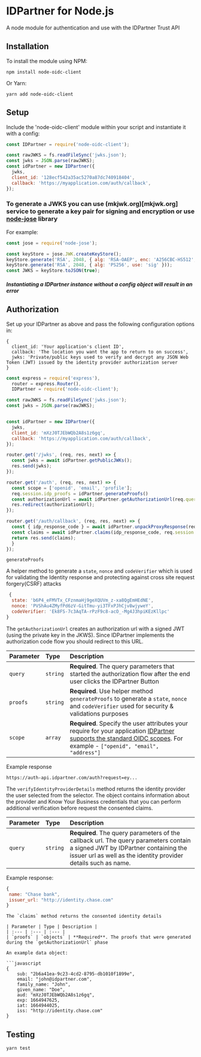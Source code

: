 # IDPartner for Node.js

A node module for authentication and use with the IDPartner Trust API

## Installation

To install the module using NPM:

```
npm install node-oidc-client
```

Or Yarn:

```
yarn add node-oidc-client
```

## Setup

Include the 'node-oidc-client' module within your script and instantiate it with a config:

```javascript
const IDPartner = require('node-oidc-client');

const rawJWKS = fs.readFileSync('jwks.json');
const jwks = JSON.parse(rawJWKS);
const idPartner = new IDPartner({
  jwks,
  client_id: '128ecf542a35ac5270a87dc740918404',
  callback: 'https://myapplication.com/auth/callback',
});
```

### To generate a JWKS you can use (mkjwk.org)[mkjwk.org] service to generate a key pair for signing and encryption or use [node-jose](https://github.com/cisco/node-jose) library

For example:

```javascript
const jose = require('node-jose');

const keyStore = jose.JWK.createKeyStore();
keyStore.generate('RSA', 2048, { alg: 'RSA-OAEP', enc: 'A256CBC-HS512', use: 'enc' }));
keyStore.generate('RSA', 2048, { alg: 'PS256', use: 'sig' }));
const JWKS = keyStore.toJSON(true);
```

##### Instantiating a IDPartner instance without a config object will result in an error


## Authorization

Set up your IDPartner as above and pass the following configuration options in:

```
{
  client_id: 'Your application's client ID',
  callback: 'The location you want the app to return to on success',
  jwks: 'Private/public keys used to verify and decrypt any JSON Web Token (JWT) issued by the identity provider authorization server
}
```

```javascript
const express = require('express'),
  router = express.Router(),
  IDPartner = require('node-oidc-client');

const rawJWKS = fs.readFileSync('jwks.json');
const jwks = JSON.parse(rawJWKS);


const idPartner = new IDPartner({
  jwks,
  client_id: 'mXzJ0TJEbWQb2A8s1z6gq',
  callback: 'https://myapplication.com/auth/callback',
});

router.get('/jwks', (req, res, next) => {
  const jwks = await idPartner.getPublicJWKs();
  res.send(jwks);
});

router.get('/auth', (req, res, next) => {
  const scope = ['openid', 'email', 'profile'];
  req.session.idp_proofs = idPartner.generateProofs()
  const authorizationUrl = await idPartner.getAuthorizationUrl(req.query, req.session.idp_proofs, scope);
  res.redirect(authorizationUrl);
});

router.get('/auth/callback', (req, res, next) => {
  const { idp_response_code } = await idPartner.unpackProxyResponse(req.query);
  const claims = await idPartner.claims(idp_response_code, req.session.idp_proofs);
  return res.send(claims);
  }
});
```

`generateProofs`

A helper method to generate a `state`, `nonce` and `codeVerifier` which is used for validating the Identity response and protecting against cross site request forgery(CSRF) attacks

```javascript
 {
  state: 'b6P4_eFMVTx_CFznmaHj9geXQUVm_z-xa8QgEmHEdNE',
  nonce: 'PVShAu4ZMyfPd6zV-GitTmu-yi3TFxPJhCjv8wjyweY',
  codeVerifier: 'Ek8FS-7c3AqTA-rPzF9c8-acO_-Mg4J3hpiKEzKllpc'
}
```

The `getAuthorizationUrl` creates an authorization url with a signed JWT (using the private key in the JKWS). Since IDPartner implements the authorization code flow you should redirect to this URL.


| Parameter | Type | Description |
| :--- | :--- | :--- |
| `query` | `string` | **Required**. The query parameters that started the authorization flow after the end user clicks the IDPartner Button
| `proofs` | `string` | **Required**. Use helper method `generateProofs` to generate a `state`, `nonce` and `codeVerifier` used for security & validations purposes
| `scope` | `array` | **Required**. Specify the user attributes your require for your application [IDPartner supports the standard OIDC scopes](https://openid.net/specs/openid-connect-basic-1_0.html#Scopes). For example - `["openid", "email", "address"]`


Example response
```http
https://auth-api.idpartner.com/auth?request=ey...

```

The `verifyIdentityProviderDetails` method returns the identity provider the user selected from the selector. The object contains information about the provider and Know Your Business credentials that you can perform additional verification before request the consented claims.

| Parameter | Type | Description |
| :--- | :--- | :--- |
| `query` | `string` | **Required**. The query parameters of the callback url. The query parameters contain a signed JWT by IDPartner containing the issuer url as well as the identity provider details such as name.


Example response:

```javascript
{ 
 name: "Chase bank",
 issuer_url: "http://identity.chase.com"
}
```

```
The `claims` method returns the consented identity details

| Parameter | Type | Description |
| :--- | :--- | :--- |
| `proofs` | `objects` | **Required**. The proofs that were generated during the `getAuthorizationUrl` phase

An example data object:

```javascript
{
    sub: "2b6a41ea-9c23-4cd2-8795-db1010f1899e",
    email: "john@idpartner.com",
    family_name: "John",
    given_name: "Doe",
    aud: "mXzJ0TJEbWQb2A8s1z6gq",
    exp: 1664947625,
    iat: 1664944025,
    iss: "http://identity.chase.com"
}
```

## Testing

```
yarn test
```
